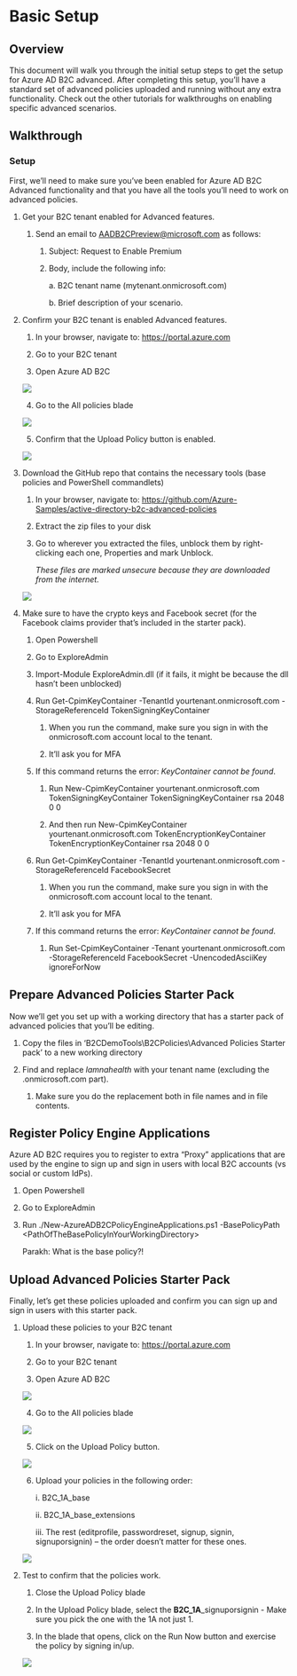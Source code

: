 # Basic Setup

## Overview

This document will walk you through the initial setup steps to get the
setup for Azure AD B2C advanced. After completing this setup, you’ll
have a standard set of advanced policies uploaded and running without
any extra functionality. Check out the other tutorials for walkthroughs
on enabling specific advanced scenarios.

## Walkthrough

### Setup

First, we’ll need to make sure you’ve been enabled for Azure AD B2C
Advanced functionality and that you have all the tools you’ll need to
work on advanced policies.

1.  Get your B2C tenant enabled for Advanced features.

    1.  Send an email to <AADB2CPreview@microsoft.com> as follows:

        1.  Subject: Request to Enable Premium

        2.  Body, include the following info:

            a.  B2C tenant name (mytenant.onmicrosoft.com)

            b.  Brief description of your scenario.

2.  Confirm your B2C tenant is enabled Advanced features.

    1.  In your browser, navigate to: <https://portal.azure.com>

    2.  Go to your B2C tenant

    3.  Open Azure AD B2C

    ![](media/setup_01.png)

    4.  Go to the All policies blade

    ![](media/setup_02.png)

    5.  Confirm that the Upload Policy button is enabled.

    ![](media/setup_03.png)

3.  Download the GitHub repo that contains the necessary tools (base
    policies and PowerShell commandlets)

    1.  In your browser, navigate to:
        <https://github.com/Azure-Samples/active-directory-b2c-advanced-policies>

    2.  Extract the zip files to your disk

    3.  Go to wherever you extracted the files, unblock them by
        right-clicking each one, Properties and mark Unblock.

        *These files are marked unsecure because they are downloaded
        from the internet.*

    ![](media/setup_04.png)

4.  Make sure to have the crypto keys and Facebook secret (for the
    Facebook claims provider that’s included in the starter pack).

    1.  Open Powershell

    2.  Go to ExploreAdmin

    3.  Import-Module ExploreAdmin.dll (if it fails, it might be because
        the dll hasn’t been unblocked)

    4.  Run Get-CpimKeyContainer -TenantId yourtenant.onmicrosoft.com
        -StorageReferenceId TokenSigningKeyContainer

        1.  When you run the command, make sure you sign in with the
            onmicrosoft.com account local to the tenant.

        2. It’ll ask you for MFA

    5.  If this command returns the error: *KeyContainer cannot be
        found*.

        1.  Run New-CpimKeyContainer yourtenant.onmicrosoft.com
            TokenSigningKeyContainer TokenSigningKeyContainer rsa 2048 0
            0

        2. And then run New-CpimKeyContainer yourtenant.onmicrosoft.com
            TokenEncryptionKeyContainer TokenEncryptionKeyContainer rsa
            2048 0 0

    6.  Run Get-CpimKeyContainer -TenantId yourtenant.onmicrosoft.com
        -StorageReferenceId FacebookSecret

        1.  When you run the command, make sure you sign in with the
            onmicrosoft.com account local to the tenant.

        2. It’ll ask you for MFA

    7.  If this command returns the error: *KeyContainer cannot be
        found*.

        1.  Run Set-CpimKeyContainer -Tenant yourtenant.onmicrosoft.com
            -StorageReferenceId FacebookSecret -UnencodedAsciiKey
            ignoreForNow

Prepare Advanced Policies Starter Pack
--------------------------------------

Now we’ll get you set up with a working directory that has a starter
pack of advanced policies that you’ll be editing.

1.  Copy the files in ‘B2CDemoTools\\B2CPolicies\\Advanced Policies
    Starter pack’ to a new working directory

2.  Find and replace *lamnahealth* with your tenant name (excluding the
    .onmicrosoft.com part).

    1.  Make sure you do the replacement both in file names and in file
        contents.

Register Policy Engine Applications
-----------------------------------

Azure AD B2C requires you to register to extra “Proxy” applications that
are used by the engine to sign up and sign in users with local B2C
accounts (vs social or custom IdPs).

1.  Open Powershell

2.  Go to ExploreAdmin

3.  Run ./New-AzureADB2CPolicyEngineApplications.ps1 -BasePolicyPath
    &lt;PathOfTheBasePolicyInYourWorkingDirectory&gt;
    
    Parakh: What is the base policy?!

Upload Advanced Policies Starter Pack
-------------------------------------

Finally, let’s get these policies uploaded and confirm you can sign up
and sign in users with this starter pack.

1.  Upload these policies to your B2C tenant

    1.  In your browser, navigate to: <https://portal.azure.com>

    2.  Go to your B2C tenant

    3.  Open Azure AD B2C

    ![](media/setup_05.png)

    4.  Go to the All policies blade

    ![](media/setup_06.png)

    5.  Click on the Upload Policy button.

    ![](media/setup_07.png)

    6.  Upload your policies in the following order:

        i.  B2C\_1A\_base

        ii. B2C\_1A\_base\_extensions

        iii. The rest (editprofile, passwordreset, signup, signin,
            signuporsignin) – the order doesn’t matter for these ones.

    ![](media/setup_08.png)

2.  Test to confirm that the policies work.

    1.  Close the Upload Policy blade

    2.  In the Upload Policy blade, select the
        **B2C\_1A**\_signuporsignin - Make sure you pick the one with
        the 1A not just 1.

    3.  In the blade that opens, click on the Run Now button and
        exercise the policy by signing in/up.

    ![](media/setup_09.png)
